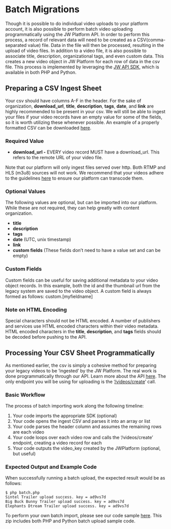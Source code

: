 # Batch Migrations

Though it is possible to do individual video uploads to your platform account, it is also possible to perform batch video uploading programmatically using the JW Platform API. In order to perform this process, a record of relevant data will need to be created as a CSV(comma-separated value) file. Data in the file will then be processed, resulting in the upload of video files. In addition to a video file, it is also possible to associate title, description, organizational tags, and even custom data. This creates a new video object in JW Platform for each row of data in the csv file. This process is implemented by leveraging the [JW API SDK](http://support.jwplayer.com/customer/portal/articles/1489902-jw-platform-api-reference), which is available in both PHP and Python.

## Preparing a CSV Ingest Sheet

Your csv should have columns A-F in the header. For the sake of organization, **download\_url**, **title**, **description**, **tags**, **date**, and **link** are highly recommended to be present in your csv. We will still be able to ingest your files if your video records have an empty value for some of the fields, so it is worth utilizing these whenever possible.
An example of a properly formatted CSV can be downloaded [here](../batch-upload/jwplatform_manifest_template.csv).


### Required Value

-   **download\_url -** EVERY video record MUST have a download\_url. This refers to the remote URL of your video file.

Note that our platform will only ingest files served over http. Both RTMP and HLS (m3u8) sources will not work. We recommend that your videos adhere to the guidelines [here](http://support.jwplayer.com/customer/portal/articles/1433634-preparing-videos-for-upload) to ensure our platform can transcode them.

### Optional Values

The following values are optional, but can be imported into our platform. While these are not required, they can help greatly with content organization.

-   **title**
-   **description**
-   **tags**
-   **date** (UTC, unix timestamp)
-   **link**
-   **custom fields** (These fields don’t need to have a value set and can be empty)

### Custom Fields

Custom fields can be useful for saving additional metadata to your video object records. In this example, both the id and the thumbnail url from the legacy system are saved to the video object. A custom field is always formed as follows: custom.\[myfieldname\]

### Note on HTML Encoding

Special characters should not be HTML encoded. A number of publishers and services use HTML encoded characters within their video metadata. HTML encoded characters in the **title**, **description**, and **tags** fields should be decoded before pushing to the API.

## Processing Your CSV Sheet Programmatically

As mentioned earlier, the csv is simply a cohesive method for preparing your legacy videos to be ‘ingested’ by the JW Platform. The real work is done programmatically through our API. Learn more about the API [here](https://developer.jwplayer.com/jw-platform/reference/v1/index.html). The only endpoint you will be using for uploading is the ‘[/videos/create](http://developer.jwplayer.com/jw-platform/reference/v1/methods/videos/create.html)’ call.

### Basic Workflow

The process of batch importing work along the following timeline:

1.  Your code imports the appropriate SDK (optional)
2.  Your code opens the ingest CSV and parses it into an array or list
3.  Your code parses the header column and assumes the remaining rows are each video
4.  Your code loops over each video row and calls the ‘/videos/create’ endpoint, creating a video record for each
5.  Your code outputs the video\_key created by the JWPlatform (optional, but useful)

### Expected Output and Example Code

When successfully running a batch upload, the expected result would be as follows:

    $ php batch.php
    Sintel Trailer upload success. key = ad9vs7d
    Big Buck Bunny Trailer upload success. key = ad9vs7d
    Elephants Dtream Trailer upload success. key = ad9vs7d

To perform your own batch import, please see our code sample [here](../batch-upload/api-batchupload.zip). This zip includes both PHP and Python batch upload sample code.